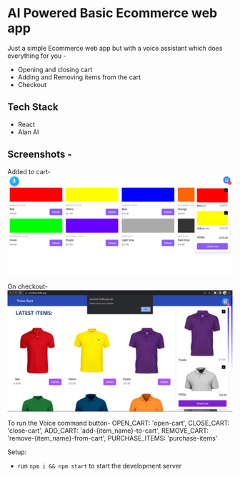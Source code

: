 # AI Powered Basic Ecommerce web app
Just a simple Ecommerce web app but with a voice assistant which does everything for you - 
- Opening and closing cart
- Adding and Removing items from the cart
- Checkout

## Tech Stack
- React
- Alan AI

## Screenshots -

Added to cart-
![Cart](https://github.com/yash797/Voice-Kart/blob/main/screenshots/cart.png)

On checkout-
![Checkout](https://github.com/yash797/Voice-Kart/blob/main/screenshots/purchase.png)

To run the Voice command button-
    OPEN_CART: 'open-cart',
    CLOSE_CART: 'close-cart',
    ADD_CART: 'add-{item_name}-to-cart',
    REMOVE_CART: 'remove-{item_name}-from-cart',
    PURCHASE_ITEMS: 'purchase-items'

Setup:
- run ```npm i && npm start``` to start the development server
